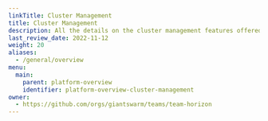 ```yaml
---
linkTitle: Cluster Management
title: Cluster Management
description: All the details on the cluster management features offered by Giant Swarm.
last_review_date: 2022-11-12
weight: 20
aliases:
  - /general/overview
menu:
  main:
    parent: platform-overview
    identifier: platform-overview-cluster-management
owner:
  - https://github.com/orgs/giantswarm/teams/team-horizon
---
```

